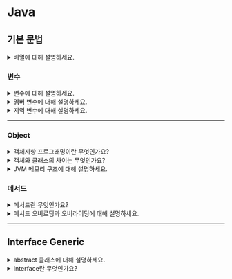 # Java

## 기본 문법

<details>
<summary>배열에 대해 설명하세요.</summary>

<br>
동일한 타입의 데이터 0개 이상을 하나의 연속된 메모리 공간에서 관리하는 것입니다. <br>
요소에 접근하는 속도가 매우 빠르고, 한번 생성 크기 변경이 불가합니다.
<br>
</details>

### 변수

<details>
<summary>변수에 대해 설명하세요.</summary>

<br>
자료를 저장하기 위한 메모리 공간에 값을 할당 후 사용합니다. <br>
기본형인 primitive type과 참조형인 reference type으로 구분됩니다. <br>
기본형은 미리 정해진 크기의 메모리 사이즈로 표현되며, 변수 자체에 값을 저장합니다. <br>
참조형은 크기가 미리 정해질 수 없는 데이터의 표현으로, 실제 값을 참조할 수 있는 주소를 저장합니다.
<br>
</details>

<details>
<summary>멤버 변수에 대해 설명하세요.</summary>

<br>
준비중...
<br>
</details>

<details>
<summary>지역 변수에 대해 설명하세요.</summary>

<br>
준비중..
<br>
</details>

---

### Object

<details>
<summary>객체지향 프로그래밍이란 무엇인가요?</summary>

<br>
객체란 주체가 활용할 수 있는 우리 주변에 있는 모든 것으로, <br>
객체지향 프로그래밍이란 주변의 많은 것들을 객체화해서 프로그래밍 하는 것입니다. <br>
모듈화된 프로그래밍을 통해 추가, 수정, 삭제가 용이하며 재사용성을 높일 수 있습니다.
<br>
</details>

<details>
<summary>객체와 클래스의 차이는 무엇인가요?</summary>

<br>
클래스는 현실의 객체가 갖는 속성과 기능을 추상화하여 정의한 것입니다. <br>
그 클래스는 구체화되어 프로그램의 객체, 즉 Instance가 됩니다.<br>
클래스는 데이터 타입으로 객체의 설계도이고, 객체는 클래스를 데이터 타입으로 하여 메모리에 생성된 데이터입니다.
<br>
</details>

<details>
<summary>JVM 메모리 구조에 대해 설명하세요.</summary>

<br>
준비중...
<br>
</details>

### 메서드

<details>
<summary>메서드란 무엇인가요?</summary>

<br>
현실의 객체가 하는 동작을 프로그래밍화한 것으로, 어떤 작업을 수행하는 명령문의 집합입니다. <br>
코드의 중복을 방지하고 양을 줄일 수 있으며, 유지 보수가 용이하다는 장점이 있습니다.
<br>
</details>

<details>
<summary>메서드 오버로딩과 오버라이딩에 대해 설명하세요.</summary>

<br>
준비중...
<br>
</details>

---

## Interface Generic

<details>
<summary>abstract 클래스에 대해 설명하세요.</summary>

<br>
abstract 클래스는 상속 전용의 클래스를 만들어 구현의 강제를 통해 프로그램의 안정성을 향상시킬 수 있습니다. <br>
메서드의 선언부만 남기고 객체를 생성할 수 없는 클래스의 의미로 abstract 키워드를 사용합니다.
<br>
</details>

<details>
<summary>Interface란 무엇인가요?</summary>

<br>
최고 수준의 추상화 단계로 모든 멤버 변수는 `public static final`, 모든 메서드는 `public abstract` 이며 생략이 가능합니다. <br>
클래스와 마찬가지로 `extends` 키워드를 이용해 상속할 수 있으며, 다른 점은 헷갈릴 메서드 구현 자체가 없으므로 다중 상속이 가능하다는 점입니다.
<br>
</details>
